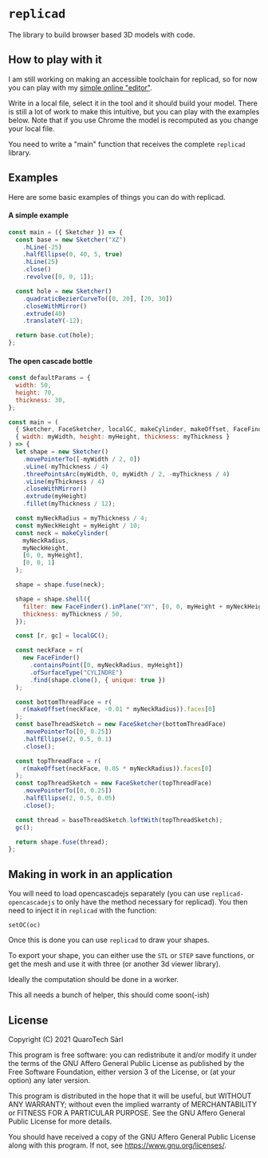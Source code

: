 # `replicad`

The library to build browser based 3D models with code.

## How to play with it

I am still working on making an accessible toolchain for replicad, so for now
you can play with my [simple online
"editor"](https://cadeau.sgenoud.com/editor).

Write in a local file, select it in the tool and it should build your model.
There is still a lot of work to make this intuitive, but you can play with the
examples below. Note that if you use Chrome the model is recomputed as you
change your local file.

You need to write a "main" function that receives the complete `replicad`
library.

## Examples

Here are some basic examples of things you can do with replicad.

#### A simple example

```.js
const main = ({ Sketcher }) => {
  const base = new Sketcher("XZ")
    .hLine(-25)
    .halfEllipse(0, 40, 5, true)
    .hLine(25)
    .close()
    .revolve([0, 0, 1]);

  const hole = new Sketcher()
    .quadraticBezierCurveTo([0, 20], [20, 30])
    .closeWithMirror()
    .extrude(40)
    .translateY(-12);

  return base.cut(hole);
};
```

#### The open cascade bottle

```.js
const defaultParams = {
  width: 50,
  height: 70,
  thickness: 30,
};

const main = (
  { Sketcher, FaceSketcher, localGC, makeCylinder, makeOffset, FaceFinder },
  { width: myWidth, height: myHeight, thickness: myThickness }
) => {
  let shape = new Sketcher()
    .movePointerTo([-myWidth / 2, 0])
    .vLine(-myThickness / 4)
    .threePointsArc(myWidth, 0, myWidth / 2, -myThickness / 4)
    .vLine(myThickness / 4)
    .closeWithMirror()
    .extrude(myHeight)
    .fillet(myThickness / 12);

  const myNeckRadius = myThickness / 4;
  const myNeckHeight = myHeight / 10;
  const neck = makeCylinder(
    myNeckRadius,
    myNeckHeight,
    [0, 0, myHeight],
    [0, 0, 1]
  );

  shape = shape.fuse(neck);

  shape = shape.shell({
    filter: new FaceFinder().inPlane("XY", [0, 0, myHeight + myNeckHeight]),
    thickness: myThickness / 50,
  });

  const [r, gc] = localGC();

  const neckFace = r(
    new FaceFinder()
      .containsPoint([0, myNeckRadius, myHeight])
      .ofSurfaceType("CYLINDRE")
      .find(shape.clone(), { unique: true })
  );

  const bottomThreadFace = r(
    r(makeOffset(neckFace, -0.01 * myNeckRadius)).faces[0]
  );
  const baseThreadSketch = new FaceSketcher(bottomThreadFace)
    .movePointerTo([0, 0.25])
    .halfEllipse(2, 0.5, 0.1)
    .close();

  const topThreadFace = r(
    r(makeOffset(neckFace, 0.05 * myNeckRadius)).faces[0]
  );
  const topThreadSketch = new FaceSketcher(topThreadFace)
    .movePointerTo([0, 0.25])
    .halfEllipse(2, 0.5, 0.05)
    .close();

  const thread = baseThreadSketch.loftWith(topThreadSketch);
  gc();

  return shape.fuse(thread);
};
```

## Making in work in an application

You will need to load opencascadejs separately (you can use
`replicad-opencascadejs` to only have the method necessary for replicad). You
then need to inject it in `replicad` with the function:

`setOC(oc)`

Once this is done you can use `replicad` to draw your shapes.

To export your shape, you can either use the `STL` or `STEP` save functions, or
get the mesh and use it with three (or another 3d viewer library).

Ideally the computation should be done in a worker.

This all needs a bunch of helper, this should come soon(-ish)

## License

Copyright (C) 2021 QuaroTech Sàrl

This program is free software: you can redistribute it and/or modify it under the terms of the GNU Affero General Public License as published by the Free Software Foundation, either version 3 of the License, or (at your option) any later version.

This program is distributed in the hope that it will be useful, but WITHOUT ANY WARRANTY; without even the implied warranty of MERCHANTABILITY or FITNESS FOR A PARTICULAR PURPOSE. See the GNU Affero General Public License for more details.

You should have received a copy of the GNU Affero General Public License along with this program. If not, see <https://www.gnu.org/licenses/>.
